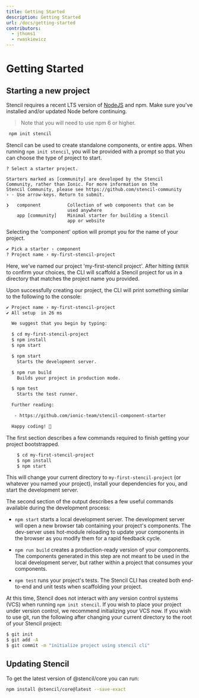 ```yaml
---
title: Getting Started
description: Getting Started
url: /docs/getting-started
contributors:
  - jthoms1
  - rwaskiewicz
---
```


# Getting Started

## Starting a new project

Stencil requires a recent LTS version of [NodeJS](https://nodejs.org/) and npm. Make sure you've installed and/or 
updated Node before continuing.

> Note that you will need to use npm 6 or higher.

```bash
 npm init stencil
```

Stencil can be used to create standalone components, or entire apps. When running `npm init stencil`, you will be
provided with a prompt so that you can choose the type of project to start.

```text
? Select a starter project.

Starters marked as [community] are developed by the Stencil
Community, rather than Ionic. For more information on the 
Stencil Community, please see https://github.com/stencil-community
› - Use arrow-keys. Return to submit.

❯   component          Collection of web components that can be
                       used anywhere
    app [community]    Minimal starter for building a Stencil 
                       app or website
```

Selecting the 'component' option will prompt you for the name of your project.

```bash
✔ Pick a starter › component
? Project name › my-first-stencil-project
```

Here, we've named our project 'my-first-stencil project'. After hitting `ENTER` to confirm your choices, the CLI will
scaffold a Stencil project for us in a directory that matches the project name you provided.

Upon successfully creating our project, the CLI will print something similar to the following to the console:
```bash
✔ Project name › my-first-stencil-project
✔ All setup  in 26 ms

  We suggest that you begin by typing:

  $ cd my-first-stencil-project
  $ npm install
  $ npm start

  $ npm start
    Starts the development server.

  $ npm run build
    Builds your project in production mode.

  $ npm test
    Starts the test runner.

  Further reading:

   - https://github.com/ionic-team/stencil-component-starter

  Happy coding! 🎈
```

The first section describes a few commands required to finish getting your project bootstrapped.

```bash
    $ cd my-first-stencil-project
    $ npm install
    $ npm start
```

This will change your current directory to `my-first-stencil-project` (or whatever you named your project), install your
dependencies for you, and start the development server.

The second section of the output describes a few useful commands available during the development process:

- `npm start` starts a local development server. The development server will open a new browser tab containing your 
project's components. The dev-server uses hot-module reloading to update your components in the browser as you modify
them for a rapid feedback cycle.

- `npm run build` creates a production-ready version of your components. The components generated in this step are not
meant to be used in the local development server, but rather within a project that consumes your components.

- `npm test` runs your project's tests. The Stencil CLI has created both end-to-end and unit tests when scaffolding your project.

At this time, Stencil does not interact with any version control systems (VCS) when running `npm init stencil`. If you
wish to place your project under version control, we recommend initializing your VCS now. If you wish to use
git, run the following after changing your current directory to the root of your Stencil project:

```bash
$ git init
$ git add -A
$ git commit -m "initialize project using stencil cli" 
```

## Updating Stencil

To get the latest version of @stencil/core you can run:

```bash
npm install @stencil/core@latest --save-exact
```
